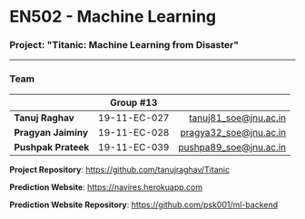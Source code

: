 # EN502 - Machine Learning
### Project: "Titanic: Machine Learning from Disaster"
---

### Team

||Group #13||
|:--|:-:|--:|
|**Tanuj Raghav**|19-11-EC-027|tanuj81_soe@jnu.ac.in|
|**Pragyan Jaiminy**|19-11-EC-028|pragya32_soe@jnu.ac.in|
|**Pushpak Prateek**|19-11-EC-039|pushpa89_soe@jnu.ac.in|

**Project Repository**: https://github.com/tanujraghav/Titanic

**Prediction Website**: https://navires.herokuapp.com

**Prediction Website Repository**: https://github.com/psk001/ml-backend
